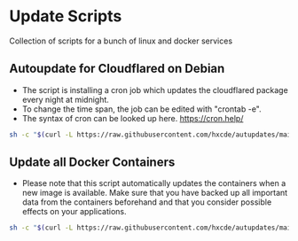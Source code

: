 # Update Scripts
Collection of scripts for a bunch of linux and docker services

## Autoupdate for Cloudflared on Debian
- The script is installing a cron job which updates the cloudflared package every night at midnight.
- To change the time span, the job can be edited with "crontab -e". 
- The syntax of cron can be looked up here. https://cron.help/

```bash
sh -c "$(curl -L https://raw.githubusercontent.com/hxcde/autupdates/main/deb-flared-update.sh)"
```

## Update all Docker Containers
- Please note that this script automatically updates the containers when a new image is available. Make sure that you have backed up all important data from the containers beforehand and that you consider possible effects on your applications.

```bash
sh -c "$(curl -L https://raw.githubusercontent.com/hxcde/autupdates/main/update_docker_containers.sh)"
```
